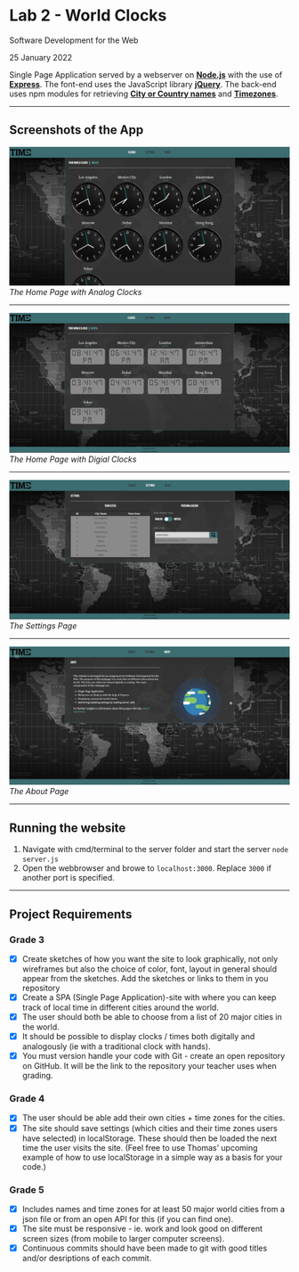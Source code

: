 # Lab 2 - World Clocks

Software Development for the Web

25 January 2022

Single Page Application served by a webserver on [**Node.js**](https://nodejs.org/en/) with the use of [**Express**](https://expressjs.com/). The font-end uses the JavaScript library [**jQuery**](https://jquery.com/). The back-end uses npm modules for retrieving [**City or Country names**](https://www.npmjs.com/package/countries-and-timezones) and [**Timezones**](https://www.npmjs.com/package/city-timezones).

---

## Screenshots of the App

![Alt text](img/clocks1.JPG?raw=true "Home page - Analog")
_The Home Page with Analog Clocks_

---

![Alt text](img/clocks2.JPG?raw=true "Home page - Digital")
_The Home Page with Digial Clocks_

---

![Alt text](img/settings1.JPG?raw=true "Settings page")
_The Settings Page_

---

![Alt text](img/about.JPG?raw=true "About page")
_The About Page_

---

## Running the website

1. Navigate with cmd/terminal to the server folder and start the server `node server.js`
2. Open the webbrowser and browe to `localhost:3000`. Replace `3000` if another port is specified.

---

## Project Requirements

### Grade 3

- [x] Create sketches of how you want the site to look graphically, not only wireframes but also the choice of color, font, layout in general should appear from the sketches. Add the sketches or links to them in you repository
- [x] Create a SPA (Single Page Application)-site with where you can keep track of local time in different cities around the world.
- [x] The user should both be able to choose from a list of 20 major cities in the world.
- [x] It should be possible to display clocks / times both digitally and analogously (ie with a traditional clock with hands).
- [x] You must version handle your code with Git - create an open repository on GitHub. It will be the link to the repository your teacher uses when grading.

### Grade 4

- [x] The user should be able add their own cities + time zones for the cities.
- [x] The site should save settings (which cities and their time zones users have selected) in localStorage. These should then be loaded the next time the user visits the site. (Feel free to use Thomas’ upcoming example of how to use localStorage in a simple way as a basis for your code.)

### Grade 5

- [x] Includes names and time zones for at least 50 major world cities from a json file or from an open API for this (if you can find one).
- [x] The site must be responsive - ie. work and look good on different screen sizes (from mobile to larger computer screens).
- [x] Continuous commits should have been made to git with good titles and/or desriptions of each commit.
